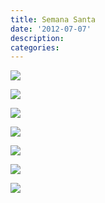 ```yaml
---
title: Semana Santa
date: '2012-07-07'
description:
categories:
---
```


<a href="{{urls.media}}/semana_santa/semana_santa1.jpg" rel="lightbox[semanasanta]" title=""><img class="aligncenter" src="{{urls.media}}/semana_santa/semana_santa1.jpg"></a>

<a href="{{urls.media}}/semana_santa/semana_santa2.jpg" rel="lightbox[semanasanta]" title=""><img class="aligncenter" src="{{urls.media}}/semana_santa/semana_santa2.jpg"></a>

<a href="{{urls.media}}/semana_santa/semana_santa3.jpg" rel="lightbox[semanasanta]" title=""><img class="aligncenter" src="{{urls.media}}/semana_santa/semana_santa3.jpg"></a>

<a href="{{urls.media}}/semana_santa/semana_santa4.jpg" rel="lightbox[semanasanta]" title=""><img class="aligncenter" src="{{urls.media}}/semana_santa/semana_santa4.jpg"></a>

<a href="{{urls.media}}/semana_santa/semana_santa5.jpg" rel="lightbox[semanasanta]" title=""><img class="aligncenter" src="{{urls.media}}/semana_santa/semana_santa5.jpg"></a>

<a href="{{urls.media}}/semana_santa/semana_santa6.jpg" rel="lightbox[semanasanta]" title=""><img class="aligncenter" src="{{urls.media}}/semana_santa/semana_santa6.jpg"></a>

<a href="{{urls.media}}/semana_santa/semana_santa7.jpg" rel="lightbox[semanasanta]" title=""><img class="aligncenter" src="{{urls.media}}/semana_santa/semana_santa7.jpg"></a>